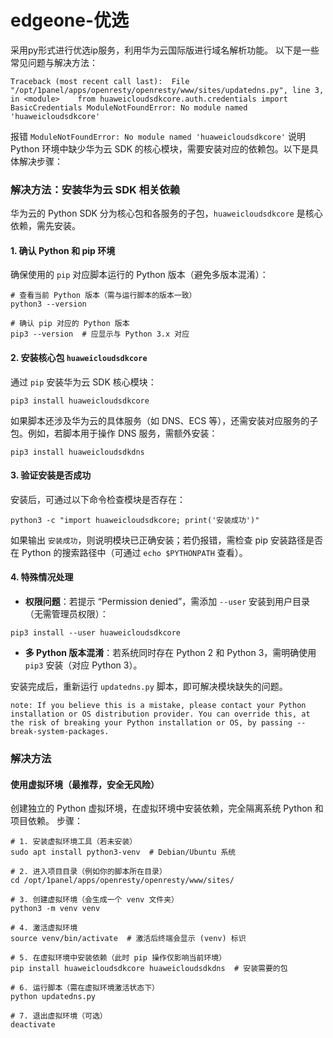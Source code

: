 # edgeone-优选
采用py形式进行优选ip服务，利用华为云国际版进行域名解析功能。
以下是一些常见问题与解决方法：
```shell
Traceback (most recent call last):  File "/opt/1panel/apps/openresty/openresty/www/sites/updatedns.py", line 3, in <module>    from huaweicloudsdkcore.auth.credentials import BasicCredentials ModuleNotFoundError: No module named 'huaweicloudsdkcore'
```

报错 `ModuleNotFoundError: No module named 'huaweicloudsdkcore'` 说明 Python 环境中缺少华为云 SDK 的核心模块，需要安装对应的依赖包。以下是具体解决步骤：

### **解决方法：安装华为云 SDK 相关依赖**

华为云的 Python SDK 分为核心包和各服务的子包，`huaweicloudsdkcore` 是核心依赖，需先安装。

#### **1. 确认 Python 和 pip 环境**

确保使用的 `pip` 对应脚本运行的 Python 版本（避免多版本混淆）：

```shell
# 查看当前 Python 版本（需与运行脚本的版本一致）
python3 --version

# 确认 pip 对应的 Python 版本
pip3 --version  # 应显示与 Python 3.x 对应
```

#### **2. 安装核心包 `huaweicloudsdkcore`**

通过 `pip` 安装华为云 SDK 核心模块：

```shell
pip3 install huaweicloudsdkcore
```

如果脚本还涉及华为云的具体服务（如 DNS、ECS 等），还需安装对应服务的子包。例如，若脚本用于操作 DNS 服务，需额外安装：

```shell
pip3 install huaweicloudsdkdns
```

#### **3. 验证安装是否成功**

安装后，可通过以下命令检查模块是否存在：

```shell
python3 -c "import huaweicloudsdkcore; print('安装成功')"
```

如果输出 `安装成功`，则说明模块已正确安装；若仍报错，需检查 pip 安装路径是否在 Python 的搜索路径中（可通过 `echo $PYTHONPATH` 查看）。

#### **4. 特殊情况处理**

- **权限问题**：若提示 “Permission denied”，需添加 `--user` 安装到用户目录（无需管理员权限）：

```shell
pip3 install --user huaweicloudsdkcore
```



- **多 Python 版本混淆**：若系统同时存在 Python 2 和 Python 3，需明确使用 `pip3` 安装（对应 Python 3）。

安装完成后，重新运行 `updatedns.py` 脚本，即可解决模块缺失的问题。

```shell
note: If you believe this is a mistake, please contact your Python installation or OS distribution provider. You can override this, at the risk of breaking your Python installation or OS, by passing --break-system-packages.
```

### **解决方法**

#### **使用虚拟环境（最推荐，安全无风险）**

创建独立的 Python 虚拟环境，在虚拟环境中安装依赖，完全隔离系统 Python 和项目依赖。
步骤：

```shell
# 1. 安装虚拟环境工具（若未安装）
sudo apt install python3-venv  # Debian/Ubuntu 系统

# 2. 进入项目目录（例如你的脚本所在目录）
cd /opt/1panel/apps/openresty/openresty/www/sites/

# 3. 创建虚拟环境（会生成一个 venv 文件夹）
python3 -m venv venv

# 4. 激活虚拟环境
source venv/bin/activate  # 激活后终端会显示 (venv) 标识

# 5. 在虚拟环境中安装依赖（此时 pip 操作仅影响当前环境）
pip install huaweicloudsdkcore huaweicloudsdkdns  # 安装需要的包

# 6. 运行脚本（需在虚拟环境激活状态下）
python updatedns.py

# 7. 退出虚拟环境（可选）
deactivate
```